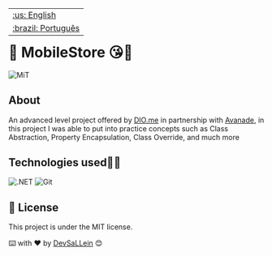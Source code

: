 <table align="right">
 	<tr>
		<td>
			<a href="https://github.com/DevSaLLein/MobileStore/blob/main/README.md">:us: English</a>
		</td>
	</tr>
 	<tr>
		<td>
			<a href="https://github.com/DevSaLLein/MobileStore/blob/main/README-BR.md">:brazil: Português</a>
		</td>
	</tr>
</table>

#

# 📲 MobileStore 😘🤳

![MiT](https://camo.githubusercontent.com/ab1a18c3cd78f3716ed08faefbb7bfc11de454d517fe86911e84914418890e37/68747470733a2f2f696d672e736869656c64732e696f2f7374617469632f76313f6c6162656c3d6c6963656e7365266d6573736167653d4d495426636f6c6f723d343941413236266c6162656c436f6c6f723d303030303030)

## About
An advanced level project offered by [DIO.me](https://www.dio.me/) in partnership with [Avanade](https://www.avanade.com/pt-br), in this project I was able to put into practice concepts such as Class Abstraction, Property Encapsulation, Class Override, and much more

## Technologies used🧑‍💻
![.NET](https://img.shields.io/badge/.NET-purple?style=for-the-badge&logo=dotnet&logoColor=white)
![Git](https://img.shields.io/badge/Git-red?style=for-the-badge&logo=git&logoColor=white)

## :memo: License

This project is under the MIT license.

⌨️ with ❤️ by [DevSaLLein](https://github.com/DevSaLLein) 😊